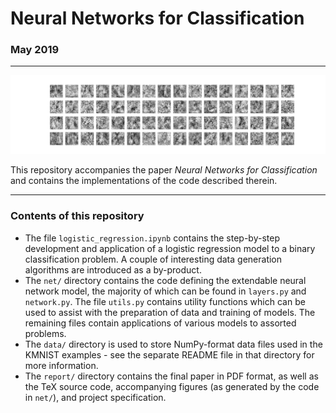 # Neural Networks for Classification

### May 2019

---

![](report/fig/kmnist_neurons.png)

This repository accompanies the paper _Neural Networks for Classification_ and contains the implementations of the code described therein.

---

### Contents of this repository

* The file `logistic_regression.ipynb` contains the step-by-step development and application of a logistic regression model to a binary classification problem. A couple of interesting data generation algorithms are introduced as a by-product.
* The `net/` directory contains the code defining the extendable neural network model, the majority of which can be found in `layers.py` and `network.py`. The file `utils.py` contains utility functions which can be used to assist with the preparation of data and training of models. The remaining files contain applications of various models to assorted problems.
* The `data/` directory is used to store NumPy-format data files used in the KMNIST examples - see the separate README file in that directory for more information.
* The `report/` directory contains the final paper in PDF format, as well as the TeX source code, accompanying figures (as generated by the code in `net/`), and project specification.
